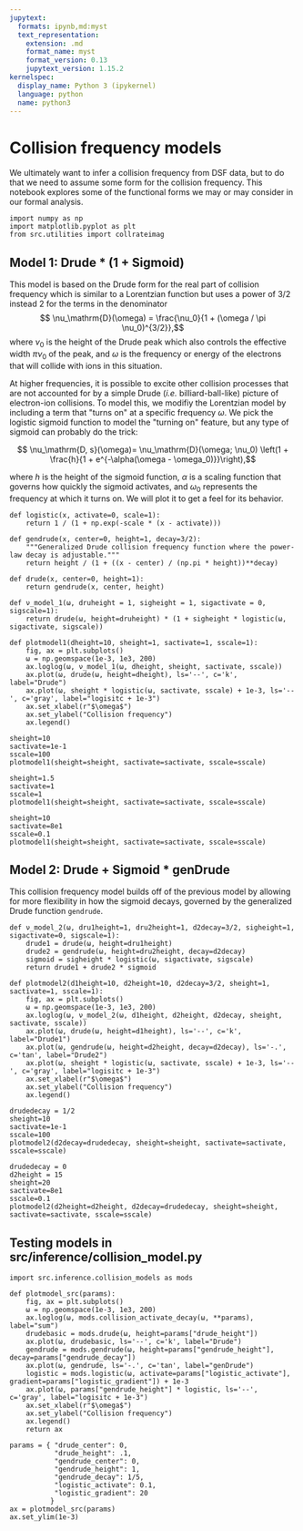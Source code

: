```yaml
---
jupytext:
  formats: ipynb,md:myst
  text_representation:
    extension: .md
    format_name: myst
    format_version: 0.13
    jupytext_version: 1.15.2
kernelspec:
  display_name: Python 3 (ipykernel)
  language: python
  name: python3
---
```


# Collision frequency models

We ultimately want to infer a collision frequency from DSF data, but to do that we need to assume some form for the collision frequency. This notebook explores some of the functional forms we may or may consider in our formal analysis.

```{code-cell} ipython3
import numpy as np
import matplotlib.pyplot as plt
from src.utilities import collrateimag
```

## Model 1: Drude * (1 + Sigmoid)

This model is based on the Drude form for the real part of collision frequency which is similar to a Lorentzian function but uses a power of $3/2$ instead $2$ for the terms in the denominator
$$ \nu_\mathrm{D}(\omega) = \frac{\nu_0}{1 + (\omega / \pi \nu_0)^{3/2}},$$
where $\nu_0$ is the height of the Drude peak which also controls the effective width $\pi \nu_0$ of the peak, and $\omega$ is the frequency or energy of the electrons that will collide with ions in this situation.

At higher frequencies, it is possible to excite other collision processes that are not accounted for by a simple Drude (_i.e._ billiard-ball-like) picture of electron-ion collisions. To model this, we modifiy the Lorentzian model by including a term that "turns on" at a specific frequency $\omega$. We pick the logistic sigmoid function to model the "turning on" feature, but any type of sigmoid can probably do the trick:

$$ \nu_\mathrm{D, s}(\omega)= \nu_\mathrm{D}(\omega; \nu_0) \left(1 + \frac{h}{1 + e^{-\alpha(\omega - \omega_0)}}\right),$$

where $h$ is the height of the sigmoid function, $\alpha$ is a scaling function that governs how quickly the sigmoid activates, and $\omega_0$ represents the frequency at which it turns on. We will plot it to get a feel for its behavior.

```{code-cell} ipython3
def logistic(x, activate=0, scale=1):
    return 1 / (1 + np.exp(-scale * (x - activate)))
```

```{code-cell} ipython3
def gendrude(x, center=0, height=1, decay=3/2):
    """Generalized Drude collision frequency function where the power-law decay is adjustable."""
    return height / (1 + ((x - center) / (np.pi * height))**decay)
```

```{code-cell} ipython3
def drude(x, center=0, height=1):
    return gendrude(x, center, height)
```

```{code-cell} ipython3
def ν_model_1(ω, druheight = 1, sigheight = 1, sigactivate = 0, sigscale=1):
    return drude(ω, height=druheight) * (1 + sigheight * logistic(ω, sigactivate, sigscale))
```

```{code-cell} ipython3
def plotmodel1(dheight=10, sheight=1, sactivate=1, sscale=1):
    fig, ax = plt.subplots()
    ω = np.geomspace(1e-3, 1e3, 200)
    ax.loglog(ω, ν_model_1(ω, dheight, sheight, sactivate, sscale))
    ax.plot(ω, drude(ω, height=dheight), ls='--', c='k', label="Drude")
    ax.plot(ω, sheight * logistic(ω, sactivate, sscale) + 1e-3, ls='--', c='gray', label="logisitc + 1e-3")
    ax.set_xlabel(r"$\omega$")
    ax.set_ylabel("Collision frequency")
    ax.legend()
```

```{code-cell} ipython3
sheight=10
sactivate=1e-1
sscale=100
plotmodel1(sheight=sheight, sactivate=sactivate, sscale=sscale)
```

```{code-cell} ipython3
sheight=1.5
sactivate=1
sscale=1
plotmodel1(sheight=sheight, sactivate=sactivate, sscale=sscale)
```

```{code-cell} ipython3
sheight=10
sactivate=8e1
sscale=0.1
plotmodel1(sheight=sheight, sactivate=sactivate, sscale=sscale)
```

## Model 2: Drude + Sigmoid * genDrude

This collision frequency model builds off of the previous model by allowing for more flexibility in how the sigmoid decays, governed by the generalized Drude function `gendrude`.

```{code-cell} ipython3
def ν_model_2(ω, dru1height=1, dru2height=1, d2decay=3/2, sigheight=1, sigactivate=0, sigscale=1):
    drude1 = drude(ω, height=dru1height)
    drude2 = gendrude(ω, height=dru2height, decay=d2decay)
    sigmoid = sigheight * logistic(ω, sigactivate, sigscale)
    return drude1 + drude2 * sigmoid
```

```{code-cell} ipython3
def plotmodel2(d1height=10, d2height=10, d2decay=3/2, sheight=1, sactivate=1, sscale=1):
    fig, ax = plt.subplots()
    ω = np.geomspace(1e-3, 1e3, 200)
    ax.loglog(ω, ν_model_2(ω, d1height, d2height, d2decay, sheight, sactivate, sscale))
    ax.plot(ω, drude(ω, height=d1height), ls='--', c='k', label="Drude1")
    ax.plot(ω, gendrude(ω, height=d2height, decay=d2decay), ls='-.', c='tan', label="Drude2")
    ax.plot(ω, sheight * logistic(ω, sactivate, sscale) + 1e-3, ls='--', c='gray', label="logisitc + 1e-3")
    ax.set_xlabel(r"$\omega$")
    ax.set_ylabel("Collision frequency")
    ax.legend()
```

```{code-cell} ipython3
drudedecay = 1/2
sheight=10
sactivate=1e-1
sscale=100
plotmodel2(d2decay=drudedecay, sheight=sheight, sactivate=sactivate, sscale=sscale)
```

```{code-cell} ipython3
drudedecay = 0
d2height = 15
sheight=20
sactivate=8e1
sscale=0.1
plotmodel2(d2height=d2height, d2decay=drudedecay, sheight=sheight, sactivate=sactivate, sscale=sscale)
```

## Testing models in src/inference/collision_model.py

```{code-cell} ipython3
import src.inference.collision_models as mods
```

```{code-cell} ipython3
def plotmodel_src(params):
    fig, ax = plt.subplots()
    ω = np.geomspace(1e-3, 1e3, 200)
    ax.loglog(ω, mods.collision_activate_decay(ω, **params), label="sum")
    drudebasic = mods.drude(ω, height=params["drude_height"])
    ax.plot(ω, drudebasic, ls='--', c='k', label="Drude")
    gendrude = mods.gendrude(ω, height=params["gendrude_height"], decay=params["gendrude_decay"])
    ax.plot(ω, gendrude, ls='-.', c='tan', label="genDrude")
    logistic = mods.logistic(ω, activate=params["logistic_activate"], gradient=params["logistic_gradient"]) + 1e-3
    ax.plot(ω, params["gendrude_height"] * logistic, ls='--', c='gray', label="logisitc + 1e-3")
    ax.set_xlabel(r"$\omega$")
    ax.set_ylabel("Collision frequency")
    ax.legend()
    return ax
```

```{code-cell} ipython3
params = { "drude_center": 0, 
           "drude_height": .1, 
           "gendrude_center": 0, 
           "gendrude_height": 1, 
           "gendrude_decay": 1/5, 
           "logistic_activate": 0.1, 
           "logistic_gradient": 20
          }
ax = plotmodel_src(params)
ax.set_ylim(1e-3)
```

```{code-cell} ipython3

```
